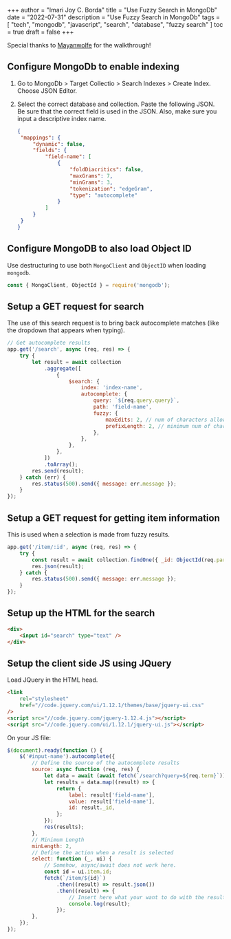 +++
author = "Imari Joy C. Borda"
title = "Use Fuzzy Search in MongoDb"
date = "2022-07-31"
description = "Use Fuzzy Search in MongoDb"
tags = [
    "tech",
    "mongodb",
    "javascript",
    "search",
    "database",
    "fuzzy search"
]
toc = true
draft = false
+++

Special thanks to [Mayanwolfe](https://www.twitch.tv/videos/1508382565) for the walkthrough!

## Configure MongoDb to enable indexing

1. Go to MongoDb > Target Collectio > Search Indexes > Create Index. Choose JSON Editor.
2. Select the correct database and collection. Paste the following JSON. Be sure that the correct field is used in the JSON. Also, make sure you input a descriptive index name.

   ```json
   {
   	"mappings": {
   		"dynamic": false,
   		"fields": {
   			"field-name": [
   				{
   					"foldDiacritics": false,
   					"maxGrams": 7,
   					"minGrams": 3,
   					"tokenization": "edgeGram",
   					"type": "autocomplete"
   				}
   			]
   		}
   	}
   }
   ```

## Configure MongoDB to also load Object ID

Use destructuring to use both `MongoClient` and `ObjectID` when loading `mongodb`.

```js
const { MongoClient, ObjectId } = require('mongodb');
```

## Setup a GET request for search

The use of this search request is to bring back autocomplete matches (like the dropdown that appears when typing).

```js
// Get autocomplete results
app.get('/search', async (req, res) => {
	try {
		let result = await collection
			.aggregate([
				{
					$search: {
						index: 'index-name',
						autocomplete: {
							query: `${req.query.query}`,
							path: 'field-name',
							fuzzy: {
								maxEdits: 2, // num of characters allowed to be wrong
								prefixLength: 2, // minimum num of characters to allow autocomplete
							},
						},
					},
				},
			])
			.toArray();
		res.send(result);
	} catch (err) {
		res.status(500).send({ message: err.message });
	}
});
```

## Setup a GET request for getting item information

This is used when a selection is made from fuzzy results.

```js
app.get('/item/:id', async (req, res) => {
	try {
		const result = await collection.findOne({ _id: ObjectId(req.params.id) });
		res.json(result);
	} catch {
		res.status(500).send({ message: err.message });
	}
});
```

## Setup up the HTML for the search

```html
<div>
	<input id="search" type="text" />
</div>
```

## Setup the client side JS using JQuery

Load JQuery in the HTML head.

```html
<link
	rel="stylesheet"
	href="//code.jquery.com/ui/1.12.1/themes/base/jquery-ui.css"
/>
<script src="//code.jquery.com/jquery-1.12.4.js"></script>
<script src="//code.jquery.com/ui/1.12.1/jquery-ui.js"></script>
```

On your JS file:

```js
$(document).ready(function () {
	$('#input-name').autocomplete({
		// Define the source of the autocomplete results
		source: async function (req, res) {
			let data = await (await fetch(`/search?query=${req.term}`)).json();
			let results = data.map((result) => {
				return {
					label: result['field-name'],
					value: result['field-name'],
					id: result._id,
				};
			});
			res(results);
		},
		// Minimum Length
		minLength: 2,
		// Define the action when a result is selected
		select: function (_, ui) {
			// Somehow, async/await does not work here.
			const id = ui.item.id;
			fetch(`/item/${id}`)
				.then((result) => result.json())
				.then((result) => {
					// Insert here what your want to do with the result
					console.log(result);
				});
		},
	});
});
```
